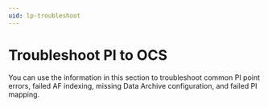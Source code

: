 ```yaml
---
uid: lp-troubleshoot
---
```


# Troubleshoot PI to OCS

You can use the information in this section to troubleshoot common PI point errors, failed AF indexing, missing Data Archive configuration, and failed PI mapping.
